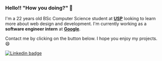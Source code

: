 ### Hello!! "How you doing?" 👋

I'm a 22 years old BSc Computer Science student at <b>[USP](https://www5.usp.br/)</b> looking to learn more about web design and development. I'm currently working as a **software engineer intern** at **[Google](https://github.com/google)**.

Contact me by clicking on the button below. I hope you enjoy my projects. :smile:

[![Linkedin badge](https://img.shields.io/badge/-Henrique%20dos%20Santos-blue?logo=Linkedin&logoColor=white&link=https://www.linkedin.com/in/henriquesqs/)](https://www.linkedin.com/in/henriquesqs/)
